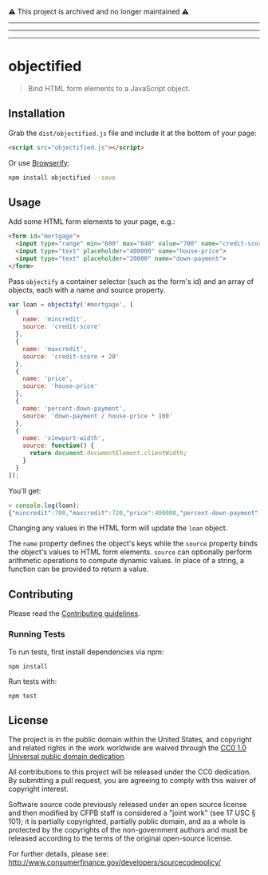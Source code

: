 :warning: This project is archived and no longer maintained :warning: 

---
---
---

# objectified 

> Bind HTML form elements to a JavaScript object.

## Installation

Grab the `dist/objectified.js` file and include it at the bottom of your page:

```html
<script src="objectified.js"></script>
```

Or use [Browserify](http://browserify.org/):

```sh
npm install objectified --save
```

## Usage

Add some HTML form elements to your page, e.g.:

```html
<form id="mortgage">
  <input type="range" min="600" max="840" value="700" name="credit-score">
  <input type="text" placeholder="400000" name="house-price">
  <input type="text" placeholder="20000" name="down-payment">
</form>
```
Pass `objectify` a container selector (such as the form's id) and an array of objects, each with a name and source property.

```javascript
var loan = objectify('#mortgage', [
  {
    name: 'mincredit',
    source: 'credit-score'
  },
  {
    name: 'maxcredit',
    source: 'credit-score + 20'
  },
  {
    name: 'price',
    source: 'house-price'
  },
  {
    name: 'percent-down-payment',
    source: 'down-payment / house-price * 100'
  },
  {
    name: 'viewport-width',
    source: function() {
      return document.documentElement.clientWidth;
    }
  }
]);
```

You'll get:

```javascript
> console.log(loan);
{"mincredit":700,"maxcredit":720,"price":400000,"percent-down-payment":5,"viewport-width":705}
```

Changing any values in the HTML form will update the `loan` object.

The `name` property defines the object's keys while the `source` property binds the object's values to HTML form elements. `source` can optionally perform arithmetic operations to compute dynamic values. In place of a string, a function can be provided to return a value.

## Contributing

Please read the [Contributing guidelines](CONTRIBUTING.md).

### Running Tests

To run tests, first install dependencies via npm:

```
npm install
```

Run tests with:

```
npm test
```

## License

The project is in the public domain within the United States, and
copyright and related rights in the work worldwide are waived through
the [CC0 1.0 Universal public domain dedication](http://creativecommons.org/publicdomain/zero/1.0/).

All contributions to this project will be released under the CC0
dedication. By submitting a pull request, you are agreeing to comply
with this waiver of copyright interest.

Software source code previously released under an open source license and then modified by CFPB staff is considered a "joint work" (see 17 USC § 101); it is partially copyrighted, partially public domain, and as a whole is protected by the copyrights of the non-government authors and must be released according to the terms of the original open-source license.

For further details, please see: http://www.consumerfinance.gov/developers/sourcecodepolicy/
